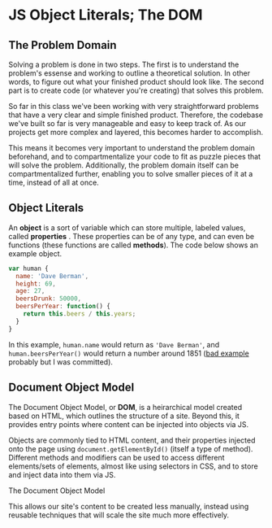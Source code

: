 # JS Object Literals; The DOM

## The Problem Domain

Solving a problem is done in two steps. The first is to understand the problem's essense and working to outline a theoretical solution. In other words, to figure out what your finished product should look like. The second part is to create code (or whatever you're creating) that solves this problem.

So far in this class we've been working with very straightforward problems that have a very clear and simple finished product. Therefore, the codebase we've built so far is very manageable and easy to keep track of. As our projects get more complex and layered, this becomes harder to accomplish.

This means it becomes very important to understand the problem domain beforehand, and to compartmentalize your code to fit as puzzle pieces that will solve the problem. Additionally, the problem domain itself can be compartmentalized further, enabling you to solve smaller pieces of it at a time, instead of all at once.

## Object Literals

An **object** is a sort of variable which can store multiple, labeled values, called **properties** . These properties can be of any type, and can even be functions (these functions are called **methods**). The code below shows an example object.

```js
var human {
  name: 'Dave Berman',
  height: 69,
  age: 27,
  beersDrunk: 50000,
  beersPerYear: function() {
    return this.beers / this.years;
  }
}
```

In this example, `human.name` would return as `'Dave Berman'`, and `human.beersPerYear()` would return a number around 1851 ([bad example](https://www.youtube.com/watch?v=JvtRtDh3-Z8&feature=youtu.be&t=159) probably but I was committed).


## Document Object Model

The Document Object Model, or **DOM**, is a heirarchical model created based on HTML, which outlines the structure of a site. Beyond this, it provides entry points where content can be injected into objects via JS.

Objects are commonly tied to HTML content, and their properties injected onto the page using `document.getElementById()` (itself a type of method). Different methods and modifiers can be used to access different elements/sets of elements, almost like using selectors in CSS, and to store and inject data into them via JS.

The Document Object Model

This allows our site's content to be created less manually, instead using reusable techniques that will scale the site much more effectively.